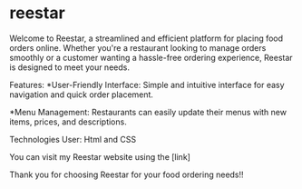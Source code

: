 # reestar

Welcome to Reestar, a streamlined and efficient platform for placing food orders online. Whether you're a restaurant looking to manage orders smoothly or a customer wanting a hassle-free ordering experience, Reestar is designed to meet your needs.

Features:
*User-Friendly Interface: Simple and intuitive interface for easy navigation and quick order placement.

*Menu Management: Restaurants can easily update their menus with new items, prices, and descriptions.

Technologies User: Html and CSS

You can visit my Reestar website using the [link]

Thank you for choosing Reestar for your food ordering needs!!
